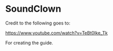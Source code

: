 # SoundClown
Credit to the following goes to: 

https://www.youtube.com/watch?v=TeBt0Ike_Tk

For creating the guide.
